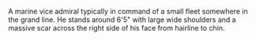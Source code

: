 A marine vice admiral typically in command of a small fleet somewhere in the grand line. He stands around 6'5" with large wide shoulders and a massive scar across the right side of his face from hairline to chin.
